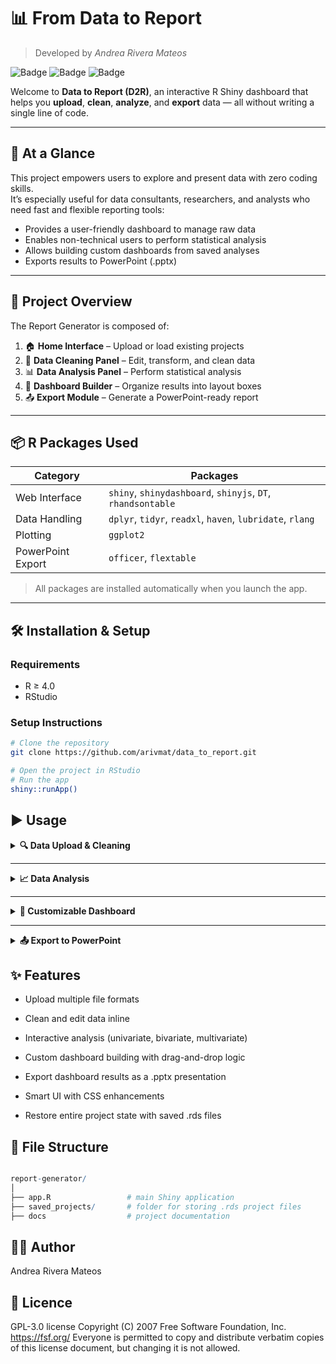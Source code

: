 

# 📊 From Data to Report

> Developed by *Andrea Rivera Mateos*

![Badge](https://img.shields.io/badge/R_code-%23276DC3?logo=R&labelColor=white&logoColor=%23276DC3)
![Badge](https://img.shields.io/badge/HTML-grey?logo=html5&logoColor=gray&labelColor=white)
![Badge](https://img.shields.io/badge/CSS-blue?logo=css3&logoColor=white&labelColor=white)

Welcome to **Data to Report (D2R)**, an interactive R Shiny dashboard that helps you **upload**, **clean**, **analyze**, and **export** data — all without writing a single line of code.

---

## 🚀 At a Glance

This project empowers users to explore and present data with zero coding skills.  
It’s especially useful for data consultants, researchers, and analysts who need fast and flexible reporting tools:

- Provides a user-friendly dashboard to manage raw data
- Enables non-technical users to perform statistical analysis
- Allows building custom dashboards from saved analyses
- Exports results to PowerPoint (.pptx)

---

## 🧠 Project Overview

The Report Generator is composed of:

1. 🏠 **Home Interface** – Upload or load existing projects
2. 🧽 **Data Cleaning Panel** – Edit, transform, and clean data
3. 📊 **Data Analysis Panel** – Perform statistical analysis
4. 🧱 **Dashboard Builder** – Organize results into layout boxes
5. 📤 **Export Module** – Generate a PowerPoint-ready report

---

## 📦 R Packages Used

| Category            | Packages                                                             |
|---------------------|----------------------------------------------------------------------|
| Web Interface        | `shiny`, `shinydashboard`, `shinyjs`, `DT`, `rhandsontable`         |
| Data Handling        | `dplyr`, `tidyr`, `readxl`, `haven`, `lubridate`, `rlang`           |
| Plotting             | `ggplot2`                                                            |
| PowerPoint Export    | `officer`, `flextable`                                               |

> All packages are installed automatically when you launch the app.

---

## 🛠️ Installation & Setup

### Requirements

- R ≥ 4.0
- RStudio

### Setup Instructions

```bash
# Clone the repository
git clone https://github.com/arivmat/data_to_report.git

# Open the project in RStudio
# Run the app
shiny::runApp()

```


## ▶ Usage

<details>
<summary><strong> 🔍 Data Upload & Cleaning </strong></summary>

- Import `.csv`, `.xlsx`, `.xls`, or `.dta` files.
- Clean your dataset with tools to:
  - Rename variables
  - Drop rows with missing values
  - Fill NAs with *Mean* or *"Unknown"*
  - Parse dates, recode values, and more!
- Undo recent edits before committing changes.

</details>

---

<details>
<summary><strong> 📈 Data Analysis </strong></summary>

- **Univariate**: Frequency, Mean, Median, Std Dev, Histograms, Boxplots
- **Bivariate**: Contingency tables, Scatterplots with regression lines
- **Multivariate**: Missingness summaries

</details>

---

<details>
<summary><strong> 🧩 Customizable Dashboard </strong></summary>

- Drag-and-drop saved analyses into layout slots
- Choose between table or chart views
- Automatically rebuild dashboard UI

</details>

---

<details>
<summary><strong> 📤 Export to PowerPoint </strong></summary>

- Create a presentation-ready `.pptx` report
- Includes tables, charts, and project info
- Powered by [`officer`](https://davidgohel.github.io/officer/) and [`flextable`](https://davidgohel.github.io/flextable/)

</details>


## ✨ Features

- Upload multiple file formats

- Clean and edit data inline

- Interactive analysis (univariate, bivariate, multivariate)

- Custom dashboard building with drag-and-drop logic

- Export dashboard results as a .pptx presentation

- Smart UI with CSS enhancements

- Restore entire project state with saved .rds files



## 📁 File Structure

```r

report-generator/
│
├── app.R                 # main Shiny application
├── saved_projects/       # folder for storing .rds project files
├── docs                  # project documentation

```

## 👩‍💻 Author

Andrea Rivera Mateos

## 🪪 Licence

GPL-3.0 license
Copyright (C) 2007 Free Software Foundation, Inc. <https://fsf.org/>
Everyone is permitted to copy and distribute verbatim copies of this license document, but changing it is not allowed.

